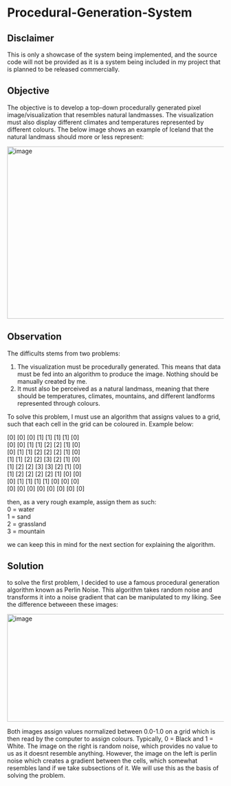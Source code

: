 # Procedural-Generation-System

## Disclaimer

This is only a showcase of the system being implemented, and the source code will not be provided as it is a system being included in my project that is planned to be released commercially.

## Objective

The objective is to develop a top-down procedurally generated pixel image/visualization that resembles natural landmasses. The visualization must also display different climates and temperatures represented by different colours. The below image shows an example of Iceland that the natural landmass should more or less represent:

<img width="550" height="400" alt="image" src="https://github.com/user-attachments/assets/f4f3e88d-33e0-4e04-b942-e66dc5538020" />

## Observation

The difficults stems from two problems:
1. The visualization must be procedurally generated. This means that data must be fed into an algorithm to produce the image. Nothing should be manually created by me.
2. It must also be perceived as a natural landmass, meaning that there should be temperatures, climates, mountains, and different landforms represented through colours.

To solve this problem, I must use an algorithm that assigns values to a grid, such that each cell in the grid can be coloured in. Example below: 

[0] [0] [0] [1] [1] [1] [1] [0]  
[0] [0] [1] [1] [2] [2] [1] [0]  
[0] [1] [1] [2] [2] [2] [1] [0]  
[1] [1] [2] [2] [3] [2] [1] [0]  
[1] [2] [2] [3] [3] [2] [1] [0]  
[1] [2] [2] [2] [2] [1] [0] [0]  
[0] [1] [1] [1] [1] [0] [0] [0]  
[0] [0] [0] [0] [0] [0] [0] [0]  

then, as a very rough example, assign them as such:  
0 = water  
1 = sand  
2 = grassland  
3 = mountain  

we can keep this in mind for the next section for explaining the algorithm.

## Solution

to solve the first problem, I decided to use a famous procedural generation algorithm known as Perlin Noise. This algorithm takes random noise and transforms it into a noise gradient that can be manipulated to my liking. See the difference betweeen these images:

<img width="600" height="250" alt="image" src="https://github.com/user-attachments/assets/bae0870d-c10a-4dac-bbbe-8584c9a4b21d" />

Both images assign values normalized between 0.0-1.0 on a grid which is then read by the computer to assign colours. Typically, 0 = Black and 1 = White. The image on the right is random noise, which provides no value to us as it doesnt resemble anything. However, the image on the left is perlin noise which creates a gradient between the cells, which somewhat resembles land if we take subsections of it. We will use this as the basis of solving the problem.

